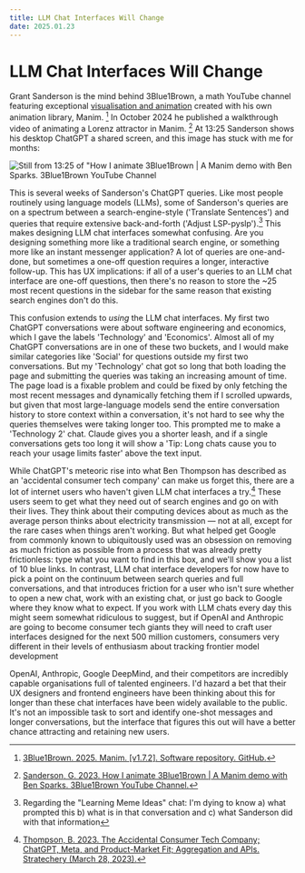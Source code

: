 ```yaml
---
title: LLM Chat Interfaces Will Change
date: 2025.01.23
---
```

# LLM Chat Interfaces Will Change

Grant Sanderson is the mind behind 3Blue1Brown, a math YouTube channel featuring exceptional [visualisation and animation](https://www.youtube.com/watch?v=cy8r7WSuT1I) created with his own animation library, Manim. [^manim] In October 2024 he published a walkthrough video of animating a Lorenz attractor in Manim. [^manim-demo] At 13:25 Sanderson shows his desktop ChatGPT a shared screen, and this image has stuck with me for months:

![Still from 13:25 of "How I animate 3Blue1Brown | A Manim demo with Ben Sparks. 3Blue1Brown YouTube Channel](https://iainschmitt.com/images/3Blue1BrownChatGptStill.jpg)

This is several weeks of Sanderson's ChatGPT queries. Like most people routinely using language models (LLMs), some of Sanderson's queries are on a spectrum between a search-engine-style ('Translate Sentences') and queries that require extensive back-and-forth ('Adjust LSP-pyslp').[^note0] This makes designing LLM chat interfaces somewhat confusing. Are you designing something more like a traditional search engine, or something more like an instant messenger application? A lot of queries are one-and-done, but sometimes a one-off question requires a longer, interactive follow-up. This has UX implications: if all of a user's queries to an LLM chat interface are one-off questions, then there's no reason to store the ~25 most recent questions in the sidebar for the same reason that existing search engines don't do this.

This confusion extends to _using_ the LLM chat interfaces. My first two ChatGPT conversations were about software engineering and economics, which I gave the labels 'Technology' and 'Economics'. Almost all of my ChatGPT conversations are in one of these two buckets, and I would make similar categories like 'Social' for questions outside my first two conversations. But my 'Technology' chat got so long that both loading the page and submitting the queries was taking an increasing amount of time. The page load is a fixable problem and could be fixed by only fetching the most recent messages and dynamically fetching them if I scrolled upwards, but given that most large-language models send the entire conversation history to store context within a conversation, it's not hard to see why the queries themselves were taking longer too. This prompted me to make a 'Technology 2' chat. Claude gives you a shorter leash, and if a single conversations gets too long it will show a 'Tip: Long chats cause you to reach your usage limits faster' above the text input.

While ChatGPT's meteoric rise into what Ben Thompson has described as an 'accidental consumer tech company' can make us forget this, there are a lot of internet users who haven't given LLM chat interfaces a try.[^accidental-consumer-tech] These users seem to get what they need out of search engines and go on with their lives. They think about their computing devices about as much as the average person thinks about electricity transmission — not at all, except for the rare cases when things aren't working. But what helped get Google from commonly known to ubiquitously used was an obsession on removing as much friction as possible from a process that was already pretty frictionless: type what you want to find in this box, and we'll show you a list of 10 blue links. In contrast, LLM chat interface developers for now have to pick a point on the continuum between search queries and full conversations, and that introduces friction for a user who isn't sure whether to open a new chat, work with an existing chat, or just go back to Google where they know what to expect. If you work with LLM chats every day this might seem somewhat ridiculous to suggest, but if OpenAI and Anthropic are going to become consumer tech giants they will need to craft user interfaces designed for the next 500 million customers, consumers very different in their levels of enthusiasm about tracking frontier model development

OpenAI, Anthropic, Google DeepMind, and their competitors are incredibly capable organisations full of talented engineers. I'd hazard a bet that their UX designers and frontend engineers have been thinking about this for longer than these chat interfaces have been widely available to the public. It's not an impossible task to sort and identify one-shot messages and longer conversations, but the interface that figures this out will have a better chance attracting and retaining new users.


[^manim]: [3Blue1Brown. 2025. Manim. [v1.7.2]. Software repository. GitHub.](https://github.com/3b1b/manim)

[^manim-demo]: [Sanderson, G. 2023. How I animate 3Blue1Brown | A Manim demo with Ben Sparks. 3Blue1Brown YouTube Channel.](https://www.youtube.com/watch?v=rbu7Zu5X1zI)

[^note0]: Regarding the "Learning Meme Ideas" chat: I'm dying to know a) what prompted this b) what is in that conversation and c) what Sanderson did with that information

[^accidental-consumer-tech]: [Thompson, B. 2023. The Accidental Consumer Tech Company; ChatGPT, Meta, and Product-Market Fit; Aggregation and APIs. Stratechery (March 28, 2023).](https://stratechery.com/2023/the-accidental-consumer-tech-company-chatgpt-meta-and-product-market-fit-aggregation-and-apis/)
